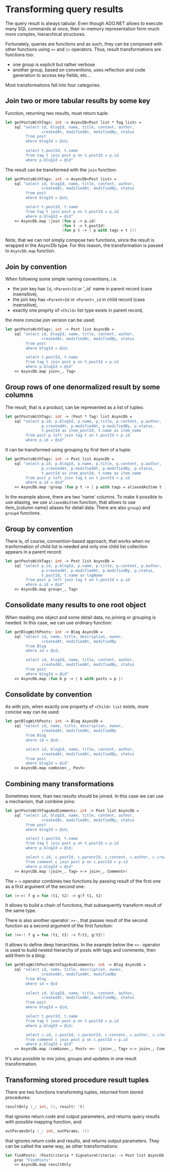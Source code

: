 # Transforming query results

The query result is always tabular. Even though ADO.NET allows to execute many SQL commands at once, their in-memory representation form much more complex, hierarchical structures. 

Fortunately, queries are functions and as such, they can be composed with other functions using `>>` and `|>` operators.
Thus, result transformations are functions too:
* one group is explicit but rather verbose
* another group, based on conventions, uses reflection and code generation to access key fields, etc...

Most transformations fall into four categories.

## Join two or more tabular results by some key

Function, returning two results, must return tuple:
```fsharp 
let getPostsWithTags: int -> AsyncDb<Post list * Tag list> = 
    sql "select id, blogId, name, title, content, author, 
                createdAt, modifiedAt, modifiedBy, status 
         from post 
         where blogId = @id;   
          
         select t.postId, t.name 
         from tag t join post p on t.postId = p.id 
         where p.blogId = @id"
```
The result can be transformed with the `join` function:

```fsharp 
let getPostsWithTags: int -> AsyncDb<Post list> = 
    sql "select id, blogId, name, title, content, author, 
                createdAt, modifiedAt, modifiedBy, status 
         from post 
         where blogId = @id;

         select t.postId, t.name 
         from tag t join post p on t.postId = p.id 
         where p.blogId = @id"
    >> AsyncDb.map (join (fun p -> p.id) 
                         (fun t -> t.postId) 
                         (fun p t -> { p with tags = t }))
```
Note, that we can not simply compose two functions, since the result is wrapped in the AsyncDb type.
For this reason, the transformation is passed to `AsyncDb.map` function.

## Join by convention

When following some simple naming conventions, i.e. 
* the join key has `Id`, `<Parent>Id` or '<Parent>_id` name in parent record (case insensitive), 
* the join key has `<Parent>Id` or `<Parent>_id` in child record (case insensitive), 
* exactly one proprty of `<Child>` list type exists in parent record,

the more concise join version can be used:
```fsharp 
let getPostsWithTags: int -> Post list AsyncDb = 
    sql "select id, blogId, name, title, content, author, 
                createdAt, modifiedAt, modifiedBy, status 
         from post 
         where blogId = @id;

         select t.postId, t.name 
         from tag t join post p on t.postId = p.id 
         where p.blogId = @id"
    >> AsyncDb.map join<_, Tag>
```

## Group rows of one denormalized result by some columns

The result, that is a product, can be represented as a list of tuples:

```fsharp 
let getPostsWithTags: int -> (Post * Tag) list AsyncDb = 
    sql "select p.id, p.blogId, p.name, p.title, p.content, p.author, 
                p.createdAt, p.modifiedAt, p.modifiedBy, p.status,
                t.postId as item_postId, t.name as item_name
         from post p left join tag t on t.postId = p.id
         where p.id = @id" 
```
It can be transformed using grouping by first item of a tuple:
```fsharp 
let getPostsWithTags: int -> Post list AsyncDb = 
    sql "select p.id, p.blogId, p.name, p.title, p.content, p.author, 
                p.createdAt, p.modifiedAt, p.modifiedBy, p.status,
                t.postId as item_postId, t.name as item_name
         from post p left join tag t on t.postId = p.id
         where p.id = @id" 
    >> AsyncDb.map (group (fun p t -> { p with tags = aliasedAsItem t }))
```
In the example above, there are two 'name' columns. To make it possible to use aliasing, we use `aliasedAsItem` function, that allows to use item_{column name} aliases for detail data. There are also `group3` and `group4` functions.

## Group by convention

There is, of course, convention-based approach, that works when no tranformation of child list is needed and only one child list collection appears in a parent record:
```fsharp 
let getPostsWithTags: int -> Post list AsyncDb = 
    sql "select p.id, p.blogId, p.name, p.title, p.content, p.author, 
                p.createdAt, p.modifiedAt, p.modifiedBy, p.status,
                t.postId, t.name as tagName
         from post p left join tag t on t.postId = p.id
         where p.id = @id" 
    >> AsyncDb.map group<_, Tag>    
```
## Consolidate many results to one root object

When reading one object and some detail data, no joining or grouping is needed. In this case, we can use ordinary function:
```fsharp 
let getBlogWithPosts: int -> Blog AsyncDb = 
    sql "select id, name, title, description, owner, 
                createdAt, modifiedAt, modifiedBy 
         from Blog 
         where id = @id;

         select id, blogId, name, title, content, author, 
                createdAt, modifiedAt, modifiedBy, status 
         from post 
         where blogId = @id"
    >> AsyncDb.map (fun b p -> { b with posts = p })
```
## Consolidate by convention

As with join, when exactly one property of `<Child> list` exists, more concise way can be used:
```fsharp 
let getBlogWithPosts: int -> Blog AsyncDb = 
    sql "select id, name, title, description, owner, 
                createdAt, modifiedAt, modifiedBy 
         from Blog 
         where id = @id;

         select id, blogId, name, title, content, author, 
                createdAt, modifiedAt, modifiedBy, status 
         from post 
         where blogId = @id"
    >> AsyncDb.map combine<_, Post>
```
## Combining many transformations

Sometimes more, than two results should be joined. In this case we can use a mechanism, that combine joins:
```fsharp 
let getPostsWithTagsAndComments: int -> Post list AsyncDb = 
    sql "select id, blogId, name, title, content, author, 
                createdAt, modifiedAt, modifiedBy, status 
         from post 
         where blogId = @id;

         select t.postId, t.name 
         from tag t join post p on t.postId = p.id 
         where p.blogId = @id;

         select c.id, c.postId, c.parentId, c.content, c.author, c.createdAt 
         from comment c join post p on c.postId = p.id 
         where p.blogId = @id"
    >> AsyncDb.map (join<_, Tag> >-> join<_, Comment>)
```
The `>->` operator combines two functions by passing result of the first one as a first argument of the second one:
```fsharp
let (>->) f g = fun (t1, t2) -> g(f t1, t2)
```
It allows to build a chain of functions, that subsequently transform result of the same type.

There is also another operator: `>>-`, that passes result of the second function as a second argument of the first function:
```fsharp
let (>>-) f g = fun (t1, t2) -> f(t1, g(t2))
```
It allows to define deep hierarchies.
In the example below the `>>-` operator is used to build nested hierarchy of posts with tags and comments, then add them to a blog:
```fsharp
let getBlogWithPostsWithTagsAndComments: int -> Blog AsyncDb = 
    sql "select id, name, title, description, owner, 
                createdAt, modifiedAt, modifiedBy 
         from Blog 
         where id = @id
          
         select id, blogId, name, title, content, author, 
                createdAt, modifiedAt, modifiedBy, status 
         from post 
         where blogId = @id;

         select t.postId, t.name 
         from tag t join post p on t.postId = p.id 
         where p.blogId = @id;

         select c.id, c.postId, c.parentId, c.content, c.author, c.createdAt 
         from comment c join post p on c.postId = p.id 
         where p.blogId = @id"
    >> AsyncDb.map (combine<_, Post> >>- (join<_, Tag> >-> join<_, Comment>))
```
It's also possible to mix joins, groups and updates in one result transformation.

## Transforming stored procedure result tuples

There are two functions transforming tuples, returned from stored procedures:
```fsharp 
resultOnly (_: int, (), result: 't)
```
that ignores return code and output parameters, and returns query results with possible mapping function, and:
```fsharp 
outParamsOnly (_: int, outParams, ())
```
that ignores return code and results, and returns output parameters.
They can be called the same way, as other transformations:

```fsharp 
let findPosts: (PostCriteria * SignatureCriteria) -> Post list AsyncDb =
    proc "FindPosts"
    >> AsyncDb.map resultOnly
```
